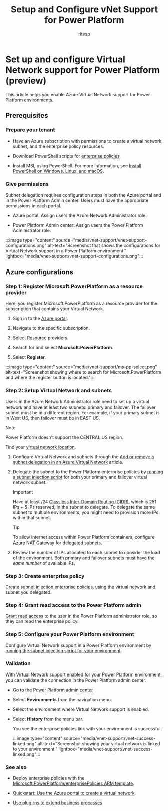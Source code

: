 ﻿---
title: Setup and Configure vNet Support for Power Platform
description: Learn how to setup and configure vNet support for Power Platform.
ms.date: 2/1/2024
ms.topic: overview
ms.component: pa-admin
ms.subservice: admin
author: ritesp
ms.author: ritesp
search.audienceType: admin
ms.custom: "admin-security"
---

# Set up and configure Virtual Network support for Power Platform (preview)

This article helps you enable Azure Virtual Network support for Power Platform environments.

## Prerequisites

### Prepare your tenant

- Have an Azure subscription with permissions to create a virtual network, subnet, and the enterprise policy resources.

- Download PowerShell scripts for [enterprise policies](https://github.com/microsoft/PowerApps-Samples/tree/master/powershell/enterprisePolicies).

- Install MSI, using PowerShell. For more information, see [Install PowerShell on Windows, Linux, and macOS](/powershell/scripting/install/installing-powershell).

### Give permissions

Subnet delegation requires configuration steps in both the Azure portal and in the Power Platform Admin center. Users must have the appropriate permissions in each portal.

- Azure portal: Assign users the Azure Network Administrator role.

- Power Platform Admin center: Assign users the Power Platform Administrator role.

:::image type="content" source="media/vnet-support/vnet-support-configurations.png" alt-text="Screenshot that shows the configurations for Virtual Network support in a Power Platform environment." lightbox="media/vnet-support/vnet-support-configurations.png":::

## Azure configurations

### Step 1: Register Microsoft.PowerPlatform as a resource provider

Here, you register Microsoft.PowerPlatform as a resource provider for the subscription that contains your Virtual Network.

1. Sign in to the [Azure portal](https://portal.azure.com/).

1. Navigate to the specific subscription.

1. Select Resource providers.

1. Search for and select **Microsoft.PowerPlatform**.

1. Select **Register**.

:::image type="content" source="media/vnet-support/ms-pp-select.png" alt-text="Screenshot showing where to search for Microsoft.PowerPlatform and where the register button is located.":::

### Step 2: Setup Virtual Network and subnets

Users in the Azure Network Administrator role need to set up a virtual network and have at least two subnets: primary and failover. The failover subnet must be in a different region. For example, if your primary subnet is in West US, then failover must be in EAST US.

> [!NOTE]
> Power Platform doesn't support the CENTRAL US region.
>
> Find your [virtual network location](https://github.com/microsoft/PowerApps-Samples/blob/master/powershell/enterprisePolicies/SubnetInjection/ValidateVnetLocationForEnterprisePolicy.ps1).

1. Configure Virtual Network and subnets through the [Add or remove a subnet delegation in an Azure Virtual Network](/azure/virtual-network/manage-subnet-delegation?tabs=manage-subnet-delegation-portal) article.

1. Delegate the subnet to the Power Platform enterprise policies by [running a subnet injection script](https://github.com/microsoft/PowerApps-Samples/tree/master/powershell/enterprisePolicies#1-setup-virtual-network-for-subnet-injection) for both your primary and failover virtual network subnet.

   > [!IMPORTANT]
   > Have at least /24 [Classless Inter-Domain Routing (CIDR)](https://datatracker.ietf.org/doc/html/rfc4632), which is 251 IPs + 5 IPs reserved, in the subnet to delegate. To delegate the same subnet to multiple environments, you might need to provision more IPs within that subnet.

   > [!TIP]
   > To allow internet access within Power Platform containers, configure [Azure NAT Gateway](/azure/nat-gateway/nat-overview) for delegated subnets.

1. Review the number of IPs allocated to each subnet to consider the load of the environment. Both primary and failover subnets must have the _same number_ of available IPs.

### Step 3: Create enterprise policy

[Create subnet injection enterprise policies](https://github.com/microsoft/PowerApps-Samples/tree/master/powershell/enterprisePolicies#2-create-subnet-injection-enterprise-policy), using the virtual network and subnet you delegated.

### Step 4: Grant read access to the Power Platform admin

[Grant read access](customer-managed-key#grant-the-power-platform-admin-privilege-to-read-enterprise-policy) to the user in the Power Platform administrator role, so they can read the enterprise policy.

### Step 5: Configure your Power Platform environment

Configure Virtual Network support in a Power Platform environment by [running the subnet injection script for your environment](https://github.com/microsoft/PowerApps-Samples/tree/master/powershell/enterprisePolicies#7-set-subnet-injection-for-an-environment).

### Validation

With Virtual Network support enabled for your Power Platform environment, you can validate the connection in the Power Platform admin center.

- Go to the [Power Platform admin center](https://aka.ms/ppac)

- Select **Environments** from the navigation menu.

- Select the environment where Virtual Network support is enabled.

- Select **History** from the menu bar.

  You see the enterprise policies link with your environment is successful.

  :::image type="content" source="media/vnet-support/vnet-success-linked.png" alt-text="Screenshot showing your virtual network is linked to your environment." lightbox="media/vnet-support/vnet-success-linked.png":::

### See also

- Deploy enterprise policies with the [Microsoft.PowerPlatform/enterprisePolicies ARM template](/azure/templates/microsoft.powerplatform/enterprisepolicies?pivots=deployment-language-arm-template).

- [Quickstart: Use the Azure portal to create a virtual network](/azure/virtual-network/quick-create-portal).

- [Use plug-ins to extend business processes](/power-apps/developer/data-platform/plug-ins).
